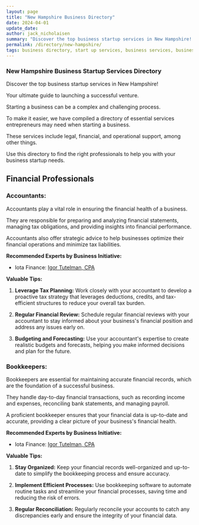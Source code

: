 ```yaml
---
layout: page
title: "New Hampshire Business Directory"
date: 2024-04-01
update_date: 
author: jack_nicholaisen
summary: "Discover the top business startup services in New Hampshire! Your ultimate guide to launching a successful venture."  
permalink: /directory/new-hampshire/
tags: business directory, start up services, business services, business lawyers, registered agents in New Hampshire, accountants in New Hampshire, bookkeepers in New Hampshire
---
```


### New Hampshire Business Startup Services Directory

Discover the top business startup services in New Hampshire! 

Your ultimate guide to launching a successful venture.

Starting a business can be a complex and challenging process. 

To make it easier, we have compiled a directory of essential services entrepreneurs may need when starting a business. 

These services include legal, financial, and operational support, among other things. 

Use this directory to find the right professionals to help you with your business startup needs.

## Financial Professionals

### Accountants:

Accountants play a vital role in ensuring the financial health of a business. 

They are responsible for preparing and analyzing financial statements, managing tax obligations, and providing insights into financial performance. 

Accountants also offer strategic advice to help businesses optimize their financial operations and minimize tax liabilities.

**Recommended Experts by Business Initiative:**
  - Iota Finance: <a href="https://www.iota-finance.com/ppp-bus-ini" target="_blank">Igor Tutelman, CPA</a>  

**Valuable Tips:**
  1. **Leverage Tax Planning:** Work closely with your accountant to develop a proactive tax strategy that leverages deductions, credits, and tax-efficient structures to reduce your overall tax burden.

  2. **Regular Financial Review:** Schedule regular financial reviews with your accountant to stay informed about your business's financial position and address any issues early on.

  3. **Budgeting and Forecasting:** Use your accountant's expertise to create realistic budgets and forecasts, helping you make informed decisions and plan for the future.

### Bookkeepers:

Bookkeepers are essential for maintaining accurate financial records, which are the foundation of a successful business. 

They handle day-to-day financial transactions, such as recording income and expenses, reconciling bank statements, and managing payroll. 

A proficient bookkeeper ensures that your financial data is up-to-date and accurate, providing a clear picture of your business's financial health.

**Recommended Experts by Business Initiative:**
  - Iota Finance: <a href="https://www.iota-finance.com/ppp-bus-ini" target="_blank">Igor Tutelman, CPA</a>  

**Valuable Tips:**
  1. **Stay Organized:** Keep your financial records well-organized and up-to-date to simplify the bookkeeping process and ensure accuracy.

  2. **Implement Efficient Processes:** Use bookkeeping software to automate routine tasks and streamline your financial processes, saving time and reducing the risk of errors.

  3. **Regular Reconciliation:** Regularly reconcile your accounts to catch any discrepancies early and ensure the integrity of your financial data.
